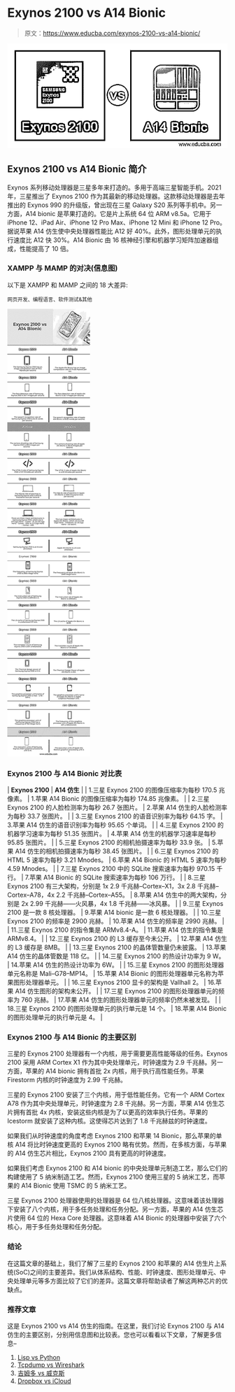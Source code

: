 # Exynos 2100 vs A14 Bionic

> 原文：<https://www.educba.com/exynos-2100-vs-a14-bionic/>

![Exynos 2100 vs A14 Bionic](img/8654ef7840c1fe47e8457a8145d16ad7.png)



## Exynos 2100 vs A14 Bionic 简介

Exynos 系列移动处理器是三星多年来打造的。多用于高端三星智能手机。2021 年，三星推出了 Exynos 2100 作为其最新的移动处理器。这款移动处理器是去年推出的 Exynos 990 的升级版，曾出现在三星 Galaxy S20 系列等手机中。另一方面，A14 bionic 是苹果打造的。它是片上系统 64 位 ARM v8.5a。它用于 iPhone 12、iPad Air、iPhone 12 Pro Max、iPhone 12 Mini 和 iPhone 12 Pro。据说苹果 A14 仿生使中央处理器性能比 A12 好 40%。此外，图形处理单元的执行速度比 A12 快 30%。A14 Bionic 由 16 核神经引擎和机器学习矩阵加速器组成，性能提高了 10 倍。

### XAMPP 与 MAMP 的对决(信息图)

以下是 XAMPP 和 MAMP 之间的 18 大差异:

<small>网页开发、编程语言、软件测试&其他</small>

![Exynos-2100-vs-A14-Bionic-info](img/16c98390f998ab10cfba599a2560f707.png)



### Exynos 2100 与 A14 Bionic 对比表

| **Exynos 2100** | **A14 仿生** |
| 1.三星 Exynos 2100 的图像压缩率为每秒 170.5 兆像素。 | 1.苹果 A14 Bionic 的图像压缩率为每秒 174.85 兆像素。 |
| 2.三星 Exynos 2100 的人脸检测率为每秒 26.7 张图片。 | 2.苹果 A14 仿生的人脸检测率为每秒 33.7 张图片。 |
| 3.三星 Exynos 2100 的语音识别率为每秒 64.15 字。 | 3.苹果 A14 仿生的语音识别率为每秒 95.65 个单词。 |
| 4.三星 Exynos 2100 的机器学习速率为每秒 51.35 张图片。 | 4.苹果 A14 仿生的机器学习速率是每秒 95.85 张图片。 |
| 5.三星 Exynos 2100 的相机拍摄速率为每秒 33.9 张。 | 5.苹果 A14 仿生的相机拍摄速率为每秒 38.45 张图片。 |
| 6.三星 Exynos 2100 的 HTML 5 速率为每秒 3.21 Mnodes。 | 6.苹果 A14 Bionic 的 HTML 5 速率为每秒 4.59 Mnodes。 |
| 7.三星 Exynos 2100 中的 SQLite 搜索速率为每秒 970.15 千行。 | 7.苹果 A14 Bionic 的 SQLite 搜索速率为每秒 106 万行。 |
| 8.三星 Exynos 2100 有三大架构，分别是 1x 2.9 千兆赫–Cortex–X1，3x 2.8 千兆赫–Cortex–A78，4x 2.2 千兆赫–Cortex–A55。 | 8.苹果 A14 仿生中的两大架构，分别是 2x 2.99 千兆赫——火风暴，4x 1.8 千兆赫——冰风暴。 |
| 9.三星 Exynos 2100 是一款 8 核处理器。 | 9.苹果 A14 bionic 是一款 6 核处理器。 |
| 10.三星 Exynos 2100 的频率是 2900 兆赫。 | 10.苹果 A14 仿生的频率是 2990 兆赫。 |
| 11.三星 Exynos 2100 的指令集是 ARMv8.4-A。 | 11.苹果 A14 仿生的指令集是 ARMv8.4。 |
| 12.三星 Exynos 2100 的 L3 缓存至今未公开。 | 12.苹果 A14 仿生的 L3 缓存是 8MB。 |
| 13.三星 Exynos 2100 的晶体管数量仍未披露。 | 13.苹果 A14 仿生的晶体管数是 118 亿。 |
| 14.三星 Exynos 2100 的热设计功率为 9 W。 | 14.苹果 A14 仿生的热设计功率为 6W。 |
| 15.三星 Exynos 2100 的图形处理器单元名称是 Mali–G78–MP14。 | 15.苹果 A14 Bionic 的图形处理器单元名称为苹果图形处理器单元。 |
| 16.三星 Exynos 2100 显卡的架构是 Vallhall 2。 | 16.苹果 A14 仿生图形的架构未公开。 |
| 17.三星 Exynos 2100 的图形处理器单元的频率为 760 兆赫。 | 17.苹果 A14 仿生的图形处理器单元的频率仍然未被发现。 |
| 18.三星 Exynos 2100 的图形处理单元的执行单元是 14 个。 | 18.苹果 A14 Bionic 的图形处理单元的执行单元是 4。 |

### Exynos 2100 与 A14 Bionic 的主要区别

三星的 Exynos 2100 处理器有一个内核，用于需要更高性能等级的任务。Exynos 2100 采用 ARM Cortex X1 作为其中央处理单元，时钟速度为 2.9 千兆赫。另一方面，苹果的 A14 bionic 拥有首批 2x 内核，用于执行高性能任务。苹果 Firestorm 内核的时钟速度为 2.99 千兆赫。

三星的 Exynos 2100 安装了三个内核，用于低性能任务。它有一个 ARM Cortex A78 作为其中央处理单元，时钟速度为 2.8 千兆赫。另一方面，苹果 A14 仿生芯片拥有首批 4x 内核，安装这些内核是为了以更高的效率执行任务。苹果的 Icestorm 就安装了这种内核。这使得芯片达到了 1.8 千兆赫兹的时钟速度。

如果我们从时钟速度的角度考虑 Exynos 2100 和苹果 14 Bionic，那么苹果的单核 A14 将比时钟速度更高的 Exynos 2100 略有优势。然而，在多核方面，与苹果的 A14 仿生芯片相比，Exynos 2100 具有更高的时钟速度。

如果我们考虑 Exynos 2100 和 A14 bionic 的中央处理单元制造工艺，那么它们的构建使用了 5 纳米制造工艺。然而，Exynos 2100 使用三星的 5 纳米工艺，而苹果的 A14 Bionic 使用 TSMC 的 5 纳米工艺。

三星 Exynos 2100 处理器使用的处理器是 64 位八核处理器。这意味着该处理器下安装了八个内核，用于多任务处理和任务分配。另一方面，苹果的 A14 仿生芯片使用 64 位的 Hexa Core 处理器。这意味着 A14 Bionic 的处理器中安装了六个核心，用于多任务处理和任务分配。

### 结论

在这篇文章的基础上，我们了解了三星的 Exynos 2100 和苹果的 A14 仿生片上系统(SoC)之间的主要差异。我们从体系结构、性能、时钟速度、图形处理单元、中央处理单元等多方面比较了它们的差异。这篇文章将帮助读者了解这两种芯片的优缺点。

### 推荐文章

这是 Exynos 2100 vs A14 仿生的指南。在这里，我们讨论 Exynos 2100 与 A14 仿生的主要区别，分别用信息图和比较表。您也可以看看以下文章，了解更多信息–

1.  [Lisp vs Python](https://www.educba.com/lisp-vs-python/)
2.  [Tcpdump vs Wireshark](https://www.educba.com/tcpdump-vs-wireshark/)
3.  [吉姆多 vs 威克斯](https://www.educba.com/jimdo-vs-wix/)
4.  [Dropbox vs iCloud](https://www.educba.com/dropbox-vs-icloud/)





